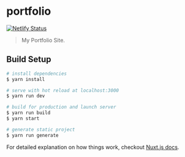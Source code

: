 # portfolio

[![Netlify Status](https://api.netlify.com/api/v1/badges/6b18d43f-53b9-49f0-b296-27e38ccb1b67/deploy-status)](https://app.netlify.com/sites/shoutawatanabe-portfolio/deploys)

> My Portfolio Site.

## Build Setup

``` bash
# install dependencies
$ yarn install

# serve with hot reload at localhost:3000
$ yarn run dev

# build for production and launch server
$ yarn run build
$ yarn start

# generate static project
$ yarn run generate
```

For detailed explanation on how things work, checkout [Nuxt.js docs](https://nuxtjs.org).
